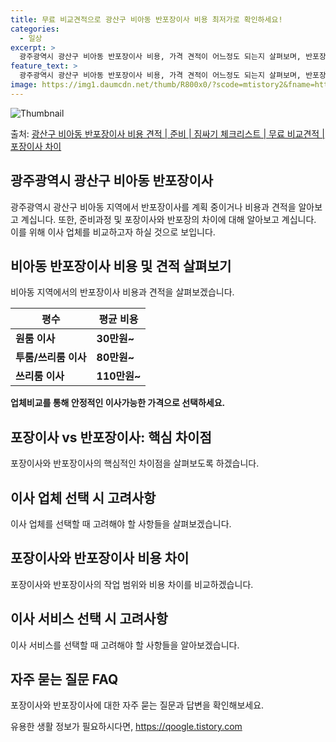 ```yaml
---
title: 무료 비교견적으로 광산구 비아동 반포장이사 비용 최저가로 확인하세요!
categories:
  - 일상
excerpt: >
  광주광역시 광산구 비아동 반포장이사 비용, 가격 견적이 어느정도 되는지 살펴보며, 반포장이사를 준비함에 있어 짐싸기 준비 체크리스트가 무엇인지 보겠습니다. 마지막으로 포장이사와 차이점을 통해 무료 비교견적으로 어떤 것이 더 합리적인 선택인지 공유 드립니다.광산구 비아동 포장이사 견적 샘플 보기 👈 클릭광산구 비아동 포장이사 가격 살펴보기 👈 클릭광산구 비아동 반포장이사 평균 이사 비용평수광산구 비아동 평균 이사 비용원룸 이사9평 이하 (1톤)30만원~투룸/쓰리룸 이사16평 ~ 20평 (2.5톤)80만원~쓰리룸 이사21평 (5톤) ~110만원~우리집 무료 이사견적 받기 👈 클릭포장 vs 반포장: 핵심 차이점포장이사는 전반적인 이사를 담당하는 반면, 반포장이사는 고객이 작은 짐을 정리하는 것으로 약 2..
feature_text: >
  광주광역시 광산구 비아동 반포장이사 비용, 가격 견적이 어느정도 되는지 살펴보며, 반포장이사를 준비함에 있어 짐싸기 준비 체크리스트가 무엇인지 보겠습니다. 마지막으로 포장이사와 차이점을 통해 무료 비교견적으로 어떤 것이 더 합리적인 선택인지 공유 드립니다.광산구 비아동 포장이사 견적 샘플 보기 👈 클릭광산구 비아동 포장이사 가격 살펴보기 👈 클릭광산구 비아동 반포장이사 평균 이사 비용평수광산구 비아동 평균 이사 비용원룸 이사9평 이하 (1톤)30만원~투룸/쓰리룸 이사16평 ~ 20평 (2.5톤)80만원~쓰리룸 이사21평 (5톤) ~110만원~우리집 무료 이사견적 받기 👈 클릭포장 vs 반포장: 핵심 차이점포장이사는 전반적인 이사를 담당하는 반면, 반포장이사는 고객이 작은 짐을 정리하는 것으로 약 2..
image: https://img1.daumcdn.net/thumb/R800x0/?scode=mtistory2&fname=https%3A%2F%2Fblog.kakaocdn.net%2Fdn%2FbochN4%2FbtsHaX26vEQ%2FoXT6oO7yt4r8M3VIs2u93K%2Fimg.webp
---
```


![Thumbnail](https://img1.daumcdn.net/thumb/R800x0/?scode=mtistory2&fname=https%3A%2F%2Fblog.kakaocdn.net%2Fdn%2FbochN4%2FbtsHaX26vEQ%2FoXT6oO7yt4r8M3VIs2u93K%2Fimg.webp)

<p>출처: <a href="https://qoogle.tistory.com/9500" rel="dofollow">광산구 비아동 반포장이사 비용 견적 | 준비 | 짐싸기 체크리스트 | 무료 비교견적 | 포장이사 차이</a> </p>

## 광주광역시 광산구 비아동 반포장이사

광주광역시 광산구 비아동 지역에서 반포장이사를 계획 중이거나 비용과 견적을 알아보고 계십니다. 또한, 준비과정 및 포장이사와 반포장의 차이에
대해 알아보고 계십니다. 이를 위해 이사 업체를 비교하고자 하실 것으로 보입니다.

## 비아동 반포장이사 비용 및 견적 살펴보기

비아동 지역에서의 반포장이사 비용과 견적을 살펴보겠습니다.

평수 | 평균 비용  
---|---  
**원룸 이사** | **30만원~**  
**투룸/쓰리룸 이사** | **80만원~**  
**쓰리룸 이사** | **110만원~**  
**업체비교를 통해 안정적인 이사가능한 가격으로 선택하세요.**

## 포장이사 vs 반포장이사: 핵심 차이점

포장이사와 반포장이사의 핵심적인 차이점을 살펴보도록 하겠습니다.

## 이사 업체 선택 시 고려사항

이사 업체를 선택할 때 고려해야 할 사항들을 살펴보겠습니다.

## 포장이사와 반포장이사 비용 차이

포장이사와 반포장이사의 작업 범위와 비용 차이를 비교하겠습니다.

## 이사 서비스 선택 시 고려사항

이사 서비스를 선택할 때 고려해야 할 사항들을 알아보겠습니다.

## 자주 묻는 질문 FAQ

포장이사와 반포장이사에 대한 자주 묻는 질문과 답변을 확인해보세요.

 

유용한 생활 정보가 필요하시다면, <a href="https://qoogle.tistory.com" rel="dofollow">https://qoogle.tistory.com</a>


